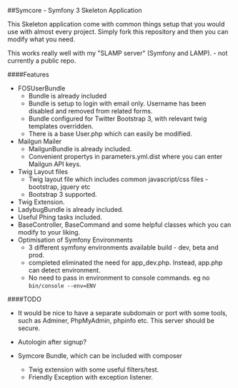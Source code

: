 ##Symcore - Symfony 3 Skeleton Application

This Skeleton application come with common things setup that you would use with almost every project.
Simply fork this repository and then you can modify what you need.

This works really well with my "SLAMP server" (Symfony and LAMP). - not currently a public repo. 

####Features

* FOSUserBundle
    * Bundle is already included
    * Bundle is setup to login with email only. Username has been disabled and removed from related forms.
    * Bundle configured for Twitter Bootstrap 3, with relevant twig templates overridden.
    * There is a base User.php which can easily be modified.
* Mailgun Mailer
    * MailgunBundle is already included.
    * Convenient propertys in parameters.yml.dist where you can enter Mailgun API keys.
* Twig Layout files
    * Twig layout file which includes common javascript/css files - bootstrap, jquery etc
    * Bootstrap 3 supported.
* Twig Extension.
* LadybugBundle is already included.
* Useful Phing tasks included.
* BaseController, BaseCommand and some helpful classes which you can modify to your liking.
* Optimisation of Symfony Environments
    * 3 different symfony environments available build - dev, beta and prod.
    * completed eliminated the need for app_dev.php. Instead, app.php can detect environment.
    * No need to pass in environment to console commands. eg no ````bin/console --env=ENV````


####TODO

* It would be nice to have a separate subdomain or port with some tools, such as Adminer, PhpMyAdmin, phpinfo etc. This server should be secure.

* Autologin after signup?

* Symcore Bundle, which can be included with composer
    * Twig extension with some useful filters/test.
    * Friendly Exception with exception listener.